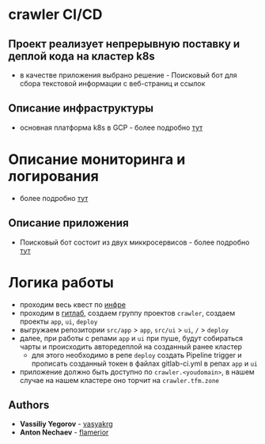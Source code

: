# crawler CI/CD

## Проект реализует непрерывную поставку и деплой кода на кластер k8s
- в качестве приложения выбрано решение - Поисковый бот для сбора текстовой информации с веб-страниц и ссылок

## Описание инфраструктуры
- основная платформа k8s в GCP - более подробно [тут](infra/README.md)

# Описание мониторинга и логирования
- более подробно [тут](maintenance/README.md)

## Описание приложения
- Поисковый бот состоит из двух миккросервисов - более подробно [тут](src/README.md)

# Логика работы
- проходим весь квест по [инфре](infra/README.md)
- проходим в [гитлаб](https://gitlab.tfm.zone), создаем группу проектов `crawler`, создаем проекты `app`, `ui`, `deploy`
- выгружаем репозитории `src/app` > `app`, `src/ui` > `ui`, `/` > `deploy`
- далее, при работы с репами `app` и `ui` при пуше, будут собираться чарты и происходить авторедеплой на созданный ранее кластер
  - для этого необходимо в репе `deploy` создать Pipeline trigger и прописать созданный токен в файлах gitlab-ci.yml в репах `app` и `ui`
- приложение должно быть доступно по `crawler.<youdomain>`, в нашем случае на нашем кластере оно торчит на `crawler.tfm.zone`


## Authors
  * **Vassiliy Yegorov** - [vasyakrg](https://github.com/vasyakrg)
  * **Anton Nechaev** - [flamerior](https://github.com/flamerior)
